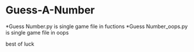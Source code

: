 # Guess-A-Number

*Guess Number.py is single game file in fuctions
*Guess Number_oops.py is single game file in oops 

best of luck
